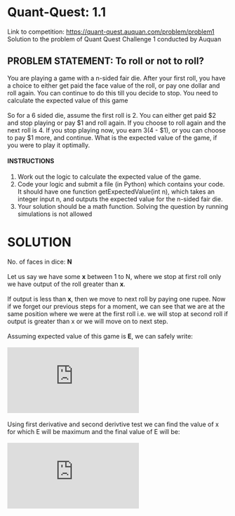 # Quant-Quest: 1.1
Link to competition: https://quant-quest.auquan.com/problem/problem1 <br/> 
Solution to the problem of Quant Quest Challenge 1 conducted by Auquan <br/>
## PROBLEM STATEMENT: To roll or not to roll? <br/>
You are playing a game with a n-sided fair die. After your first roll, you have a choice to either get paid the face value of the roll, or pay one dollar and roll again. You can continue to do this till you decide to stop. You need to calculate the expected value of this game <br/><br/>
So for a 6 sided die, assume the first roll is 2. You can either get paid $2 and stop playing or pay $1 and roll again. If you choose to roll again and the next roll is 4. If you stop playing now, you earn $3 ($4 - $1), or you can choose to pay $1 more, and continue. What is the expected value of the game, if you were to play it optimally. <br/>
#### INSTRUCTIONS <br/>
1) Work out the logic to calculate the expected value of the game.
2) Code your logic and submit a file (in Python) which contains your code. It should have one function getExpectedValue(int n), which takes an integer input n, and outputs the expected value for the n-sided fair die.
3) Your solution should be a math function. Solving the question by running simulations is not allowed <br/>
# SOLUTION <br/>
No. of faces in dice: **N** <br/><br/>
Let us say we have some **x** between 1 to N, where we stop at first roll only we have output of the roll greater than **x**. <br/><br/>
If output is less than **x**, then we move to next roll by paying one rupee. Now if we forget our previous steps for a moment, we can see that we are at the same position where we were at the first roll i.e. we will stop at second roll if output is greater than x or we will move on to next step. <br/><br/>
Assuming expected value of this game is **E**, we can safely write:<br/><br/>
![](http://latex.codecogs.com/gif.latex?E%20%3D%20%28%5Cfrac%7BN-x%7D%7BN%7D*%5Cfrac%7Bx&plus;N&plus;1%7D%7B2%7D%29&plus;%28%5Cfrac%7Bx%7D%7BN%7D*%28E-1%29%29)<br/><br/>
Using first derivative and second derivtive test we can find the value of x for which E will be maximum and the final value of E will be:<br/><br/>
**![](http://latex.codecogs.com/gif.latex?E%20%3D%20%28%5Cfrac%7B2N-%5Csqrt%7B2N%7D&plus;1%7D%7B2%7D%29-%28%5Cfrac%7BN-%5Csqrt%7B2N%7D%7D%7B%5Csqrt%7B2N%7D%7D%29)**



